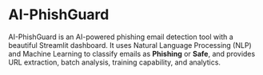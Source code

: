 # AI-PhishGuard
AI-PhishGuard is an AI-powered phishing email detection tool with a beautiful Streamlit dashboard.   It uses Natural Language Processing (NLP) and Machine Learning to classify emails as **Phishing** or **Safe**, and provides URL extraction, batch analysis, training capability, and analytics.
